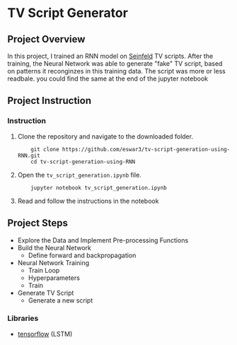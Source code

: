 # TV Script Generator

## Project Overview

In this project, I trained an RNN model on [Seinfeld](https://en.wikipedia.org/wiki/Seinfeld) TV scripts. After the training, the Neural Network was able to generate "fake" TV script, based on patterns it reconginzes in this training data. The script was more or less readbale. you could find the same at the end of the jupyter notebook

## Project Instruction

### Instruction

1. Clone the repository and navigate to the downloaded folder.
	```
		git clone https://github.com/eswar3/tv-script-generation-using-RNN.git
		cd tv-script-generation-using-RNN
	```
2. Open the `tv_script_generation.ipynb` file. 
	```
		jupyter notebook tv_script_generation.ipynb
	```
3. Read and follow the instructions in the notebook

## Project Steps

- Explore the Data and Implement Pre-processing Functions
- Build the Neural Network
	- Define forward and backpropagation
- Neural Network Training
	- Train Loop
	- Hyperparameters
	- Train 
- Generate TV Script
	- Generate a new script


### Libraries

- [tensorflow](https://www.tensorflow.org/) (LSTM)
